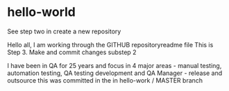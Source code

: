 # hello-world
See step two in create a new repository

Hello all, I am working through the GITHUB repositoryreadme file
This is Step 3. Make and commit changes substep 2

I have been in QA for 25 years and focus in 4 major areas - manual testing, automation testing, QA testing development and QA Manager - release and outsource
this was committed in the in hello-work / MASTER branch
